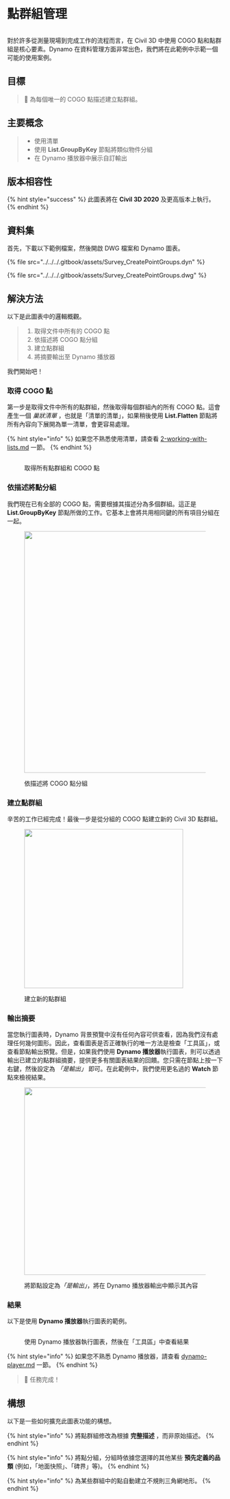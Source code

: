 # 點群組管理

<figure><img src="../../../.gitbook/assets/Survey_CreatePointGroups_Player.gif" alt=""><figcaption></figcaption></figure>

對於許多從測量現場到完成工作的流程而言，在 Civil 3D 中使用 COGO 點和點群組是核心要素。Dynamo 在資料管理方面非常出色，我們將在此範例中示範一個可能的使用案例。 

## 目標

> :dart: 為每個唯一的 COGO 點描述建立點群組。

## 主要概念

> * 使用清單
> * 使用 **List.GroupByKey** 節點將類似物件分組
> * 在 Dynamo 播放器中展示自訂輸出

## 版本相容性

{% hint style="success" %} 此圖表將在 **Civil 3D 2020** 及更高版本上執行。 
{% endhint %}

## 資料集

首先，下載以下範例檔案，然後開啟 DWG 檔案和 Dynamo 圖表。

{% file src="../../../.gitbook/assets/Survey_CreatePointGroups.dyn" %}

{% file src="../../../.gitbook/assets/Survey_CreatePointGroups.dwg" %}

## 解決方法

以下是此圖表中的邏輯概觀。

> 1. 取得文件中所有的 COGO 點
> 2. 依描述將 COGO 點分組
> 3. 建立點群組
> 4. 將摘要輸出至 Dynamo 播放器

我們開始吧！

### 取得 COGO 點

第一步是取得文件中所有的點群組，然後取得每個群組內的所有 COGO 點。這會產生一個 _巢狀清單_ ，也就是「清單的清單」，如果稍後使用 **List.Flatten** 節點將所有內容向下展開為單一清單，會更容易處理。

{% hint style="info" %} 
如果您不熟悉使用清單，請查看 [2-working-with-lists.md](../../../5\_essential\_nodes\_and\_concepts/5-4\_designing-with-lists/2-working-with-lists.md "mention") 一節。 
{% endhint %}

<figure><img src="../../../.gitbook/assets/Survey_CreatePointGroups_GetPoints.png" alt=""><figcaption><p>取得所有點群組和 COGO 點 </p></figcaption></figure>

### 依描述將點分組

我們現在已有全部的 COGO 點，需要根據其描述分為多個群組。這正是 **List.GroupByKey** 節點所做的工作。它基本上會將共用相同鍵的所有項目分組在一起。

<figure><img src="../../../.gitbook/assets/Survey_CreatePointGroups_GroupPoints.png" alt="" width="563"><figcaption><p>依描述將 COGO 點分組</p></figcaption></figure>

### 建立點群組

辛苦的工作已經完成！最後一步是從分組的 COGO 點建立新的 Civil 3D 點群組。

<figure><img src="../../../.gitbook/assets/Survey_CreatePointGroups_CreatePointGroups.png" alt="" width="371"><figcaption><p>建立新的點群組</p></figcaption></figure>

### 輸出摘要

當您執行圖表時，Dynamo 背景預覽中沒有任何內容可供查看，因為我們沒有處理任何幾何圖形。因此，查看圖表是否正確執行的唯一方法是檢查「工具區」，或查看節點輸出預覽。但是，如果我們使用 **Dynamo 播放器**執行圖表，則可以透過輸出已建立的點群組摘要，提供更多有關圖表結果的回饋。您只需在節點上按一下右鍵，然後設定為 _「是輸出」_ 即可。在此範例中，我們使用更名過的 **Watch** 節點來檢視結果。

<figure><img src="../../../.gitbook/assets/Survey_CreatePointGroups_Output.png" alt="" width="437"><figcaption><p>將節點設定為<em>「是輸出」</em>，將在 Dynamo 播放器輸出中顯示其內容</p></figcaption></figure>

### 結果

以下是使用 **Dynamo 播放器**執行圖表的範例。

<figure><img src="../../../.gitbook/assets/Survey_CreatePointGroups_Player.gif" alt=""><figcaption><p>使用 Dynamo 播放器執行圖表，然後在「工具區」中查看結果</p></figcaption></figure>

{% hint style="info" %} 
如果您不熟悉 Dynamo 播放器，請查看 [dynamo-player.md](../../dynamo-player.md "mention") 一節。 
{% endhint %}

> :tada: 任務完成！

## 構想

以下是一些如何擴充此圖表功能的構想。

{% hint style="info" %} 
將點群組修改為根據 **完整描述** ，而非原始描述。 
{% endhint %}

{% hint style="info" %} 
將點分組，分組時依據您選擇的其他某些 **預先定義的品類**  (例如，「地面快照」、「碑界」等)。 
{% endhint %}

{% hint style="info" %} 
為某些群組中的點自動建立不規則三角網地形。 
{% endhint %}

